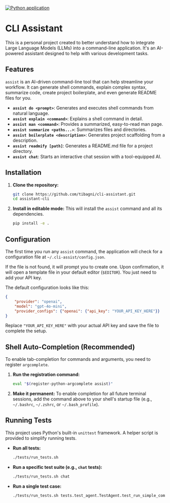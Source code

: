 [![Python application](https://github.com/tibagni/cli-assistant/actions/workflows/python-app.yml/badge.svg)](https://github.com/tibagni/cli-assistant/actions/workflows/python-app.yml)

# CLI Assistant

This is a personal project created to better understand how to integrate Large Language Models (LLMs) into a command-line application. It's an AI-powered assistant designed to help with various development tasks.

## Features

`assist` is an AI-driven command-line tool that can help streamline your workflow. It can generate shell commands, explain complex syntax, summarize code, create project boilerplate, and even generate README files for you.

- **`assist do <prompt>`**: Generates and executes shell commands from natural language.
- **`assist explain <command>`**: Explains a shell command in detail.
- **`assist man <command>`**: Provides a summarized, easy-to-read man page.
- **`assist summarize <paths...>`**: Summarizes files and directories.
- **`assist boilerplate <description>`**: Generates project scaffolding from a description.
- **`assist readmify [path]`**: Generates a README.md file for a project directory.
- **`assist chat`**: Starts an interactive chat session with a tool-equipped AI.

## Installation

1.  **Clone the repository:**
    ```bash
    git clone https://github.com/tibagni/cli-assistant.git
    cd assistant-cli
    ```

2.  **Install in editable mode:**
    This will install the `assist` command and all its dependencies.
    ```bash
    pip install -e .
    ```

## Configuration

The first time you run any `assist` command, the application will check for a configuration file at `~/.cli-assist/config.json`.

If the file is not found, it will prompt you to create one. Upon confirmation, it will open a template file in your default editor (`$EDITOR`). You just need to add your API key.

The default configuration looks like this:

```json
{
    "provider": "openai",
    "model": "gpt-4o-mini",
    "provider_configs": {"openai": {"api_key": "YOUR_API_KEY_HERE"}}
}
```
Replace `"YOUR_API_KEY_HERE"` with your actual API key and save the file to complete the setup.

## Shell Auto-Completion (Recommended)

To enable tab-completion for commands and arguments, you need to register `argcomplete`.

1.  **Run the registration command:**
    ```bash
    eval "$(register-python-argcomplete assist)"
    ```

2.  **Make it permanent:**
    To enable completion for all future terminal sessions, add the command above to your shell's startup file (e.g., `~/.bashrc`, `~/.zshrc`, or `~/.bash_profile`).

## Running Tests

This project uses Python's built-in `unittest` framework. A helper script is provided to simplify running tests.
- **Run all tests:**
  ```bash
  ./tests/run_tests.sh
  ```

- **Run a specific test suite (e.g., `chat` tests):**
  ```bash
  ./tests/run_tests.sh chat
  ```

- **Run a single test case:**
  ```bash
  ./tests/run_tests.sh tests.test_agent.TestAgent.test_run_simple_completion
  ```
